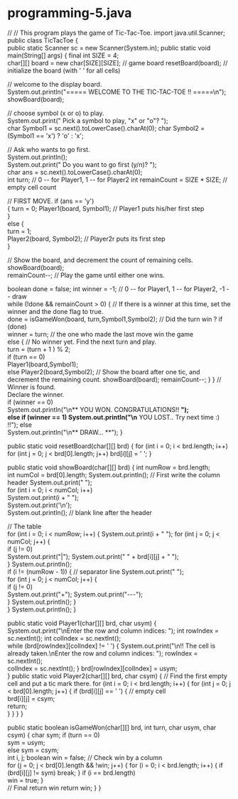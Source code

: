 # programming-5.java
// // This program plays the game of Tic-Tac-Toe.
import java.util.Scanner; public class TicTacToe
{  
public static Scanner sc = new Scanner(System.in); 
public static void main(String[] args) 
{ 
final int SIZE = 4;    
char[][] board = new char[SIZE][SIZE]; // game board 
resetBoard(board); // initialize the board (with ' ' for all cells) 

//  welcome to the display board.     
System.out.println("===== WELCOME TO THE TIC-TAC-TOE !! =====\n");    
showBoard(board);  

// choose symbol (x or o) to play.    
System.out.print("  Pick a symbol to play, \"x\" or \"o\"? ");  
char Symbol1 = sc.next().toLowerCase().charAt(0); 
char Symbol2 = (Symbol1 == 'x') ? 'o' : 'x'; 

// Ask who wants to go first.   
System.out.println();     
System.out.print("  Do you want to go first (y/n)? ");  
char ans = sc.next().toLowerCase().charAt(0);  
int turn;  // 0 -- for Player1, 1 -- for Player2 
int remainCount = SIZE * SIZE; // empty cell count    

// FIRST MOVE.     if (ans == 'y')      
{
turn = 0; 
Player1(board, Symbol1); // Player1 puts his/her first step    
}    
else
{  
turn = 1;  
Player2(board, Symbol2); // Player2r puts its first step     
}     

// Show the board, and decrement the count of remaining cells.  
showBoard(board);     
remainCount--;     // Play the game until either one wins.  

boolean done = false; 
int winner = -1;   // 0 -- for Player1, 1 -- for Player2, -1 -- draw   
while (!done &amp;&amp; remainCount > 0)
{ 
// If there is a winner at this time, set the winner and the done flag to true.       
done = isGameWon(board, turn,Symbol1,Symbol2); // Did the turn win ? 
if (done)      
winner = turn; // the one who made the last move win the game      
else 
{
// No winner yet.  Find the next turn and play.        
turn = (turn + 1 ) % 2;  
if (turn == 0)          
Player1(board,Symbol1);   
else 
Player2(board,Symbol2);         // Show the board after one tic, and decrement the remaining count.
showBoard(board);
remainCount--; 
}
}     // Winner is found.  
Declare the winner.  
if (winner == 0)  
System.out.println("\n** YOU WON.  CONGRATULATIONS!! **");   
else if (winner == 1)
System.out.println("\n** YOU LOST..  Try next time :) !!"); 
else    
System.out.println("\n** DRAW... **");
}

public static void resetBoard(char[][] brd) 
{
for (int i = 0; i &lt; brd.length; i++)    
for (int j = 0; j &lt; brd[0].length; j++)
brd[i][j] = ' ';
}

public static void showBoard(char[][] brd) 
{
int numRow = brd.length;    
int numCol = brd[0].length;
System.out.println();     // First write the column header 
System.out.print("    ");     
for (int i = 0; i &lt; numCol; i++)   
System.out.print(i + "   ");  
System.out.print('\n');  
System.out.println(); // blank line after the header 

// The table  
for (int i = 0; i &lt; numRow; i++)
{
System.out.print(i + "  ");
for (int j = 0; j &lt; numCol; j++) 
{  
if (j != 0)   
System.out.print("|"); 
System.out.print(" " + brd[i][j] + " ");   
}
System.out.println();       
if (i != (numRow - 1)) 
{
// separator line 
System.out.print("   ");    
for (int j = 0; j &lt; numCol; j++) 
{     
if (j != 0)     
System.out.print("+");
System.out.print("---");     
}
System.out.println();
}  
}
System.out.println();
}

public static void Player1(char[][] brd, char usym)
{
System.out.print("\nEnter the row and column indices: ");
int rowIndex = sc.nextInt();
int colIndex = sc.nextInt();     
while (brd[rowIndex][colIndex] != ' ') 
{
System.out.print("\n!! The cell is already taken.\nEnter the row and column indices: "); 
rowIndex = sc.nextInt();       
colIndex = sc.nextInt();
}
brd[rowIndex][colIndex] = usym;  
}
public static void Player2(char[][] brd, char csym)
{
// Find the first empty cell and put a tic mark there.
for (int i = 0; i &lt; brd.length; i++) 
{
for (int j = 0; j &lt; brd[0].length; j++)
{
if (brd[i][j] == ' ')
{ 
// empty cell   
brd[i][j] = csym;          
return;  
}
}
}
}

public static boolean isGameWon(char[][] brd, int turn, char usym, char csym) 
{
char sym;
if (turn == 0)   
sym = usym;  
else
sym = csym;    
int i, j;
boolean win = false; 
// Check win by a column     
for (j = 0; j &lt; brd[0].length &amp;&amp; !win; j++) 
{
for (i = 0; i &lt; brd.length; i++)
{
if (brd[i][j] != sym)
break; 
}
if (i == brd.length)  
win = true;
}     
// Final return win
return win; 
}
}
